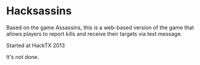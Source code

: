 Hacksassins
===========

Based on the game Assassins, this is a web-based version of the game that allows
players to report kills and receive their targets via text message.

Started at HackTX 2013

It's not done.

